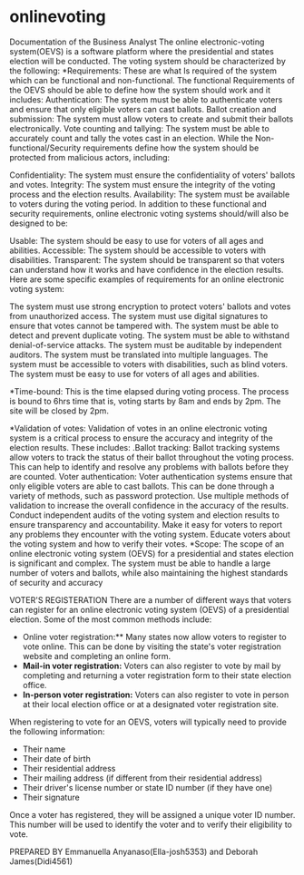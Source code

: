 # onlinevoting

Documentation of the Business Analyst
The online electronic-voting system(OEVS) is a software platform where the presidential and states election will be conducted. The voting system should be characterized by the following:
*Requirements: These are what Is required of the system which can be functional and non-functional.
The functional Requirements of the OEVS should be able to define how the system should work and it includes: 
Authentication: The system must be able to authenticate voters and ensure that only eligible voters can cast ballots.
Ballot creation and submission: The system must allow voters to create and submit their ballots electronically.
Vote counting and tallying: The system must be able to accurately count and tally the votes cast in an election.
While the Non-functional/Security requirements define how the system should be protected from malicious actors, including:

Confidentiality: The system must ensure the confidentiality of voters' ballots and votes.
Integrity: The system must ensure the integrity of the voting process and the election results.
Availability: The system must be available to voters during the voting period.
In addition to these functional and security requirements, online electronic voting systems should/will also be designed to be:

Usable: The system should be easy to use for voters of all ages and abilities.
Accessible: The system should be accessible to voters with disabilities.
Transparent: The system should be transparent so that voters can understand how it works and have confidence in the election results.
Here are some specific examples of requirements for an online electronic voting system:

The system must use strong encryption to protect voters' ballots and votes from unauthorized access.
The system must use digital signatures to ensure that votes cannot be tampered with.
The system must be able to detect and prevent duplicate voting.
The system must be able to withstand denial-of-service attacks.
The system must be auditable by independent auditors.
The system must be translated into multiple languages.
The system must be accessible to voters with disabilities, such as blind voters.
The system must be easy to use for voters of all ages and abilities.


*Time-bound: This is the time elapsed during voting process. The process is bound to 6hrs time that is, voting starts by 8am and ends by 2pm. The site will be closed by 2pm.

*Validation of votes: Validation of votes in an online electronic voting system is a critical process to ensure the accuracy and integrity of the election results. These includes:
.Ballot tracking: Ballot tracking systems allow voters to track the status of their ballot throughout the voting process. This can help to identify and resolve any problems with ballots before they are counted.
Voter authentication: Voter authentication systems ensure that only eligible voters are able to cast ballots. This can be done through a variety of methods, such as password protection.
Use multiple methods of validation to increase the overall confidence in the accuracy of the results.
Conduct independent audits of the voting system and election results to ensure transparency and accountability.
Make it easy for voters to report any problems they encounter with the voting system.
Educate voters about the voting system and how to verify their votes.
*Scope: The scope of an online electronic voting system (OEVS) for a presidential and states election is significant and complex. The system must be able to handle a large number of voters and ballots, while also maintaining the highest standards of security and accuracy

VOTER'S REGISTERATION
There are a number of different ways that voters can register for an online electronic voting system (OEVS) of a presidential election. Some of the most common methods include:

* Online voter registration:** Many states now allow voters to register to vote online. This can be done by visiting the state's voter registration website and completing an online form.
* **Mail-in voter registration:** Voters can also register to vote by mail by completing and returning a voter registration form to their state election office.
* **In-person voter registration:** Voters can also register to vote in person at their local election office or at a designated voter registration site.

When registering to vote for an OEVS, voters will typically need to provide the following information:
* Their name
* Their date of birth
* Their residential address
* Their mailing address (if different from their residential address)
* Their driver's license number or state ID number (if they have one)
* Their signature

Once a voter has registered, they will be assigned a unique voter ID number. This number will be used to identify the voter and to verify their eligibility to vote.

PREPARED BY Emmanuella Anyanaso(Ella-josh5353) and Deborah James(Didi4561)
